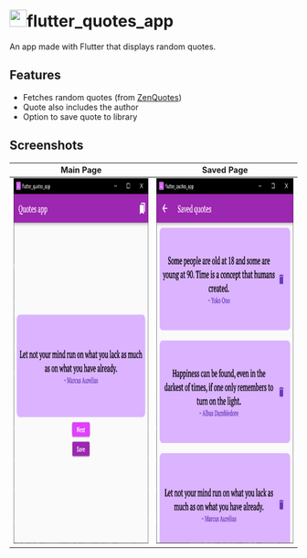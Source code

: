 


# <img src ="https://cdn.iconscout.com/icon/free/png-64/flutter-2038877-1720090.png" width="30" height="30">flutter_quotes_app


An app made with Flutter that displays random quotes.

## Features
- Fetches random quotes (from [ZenQuotes](https://zenquotes.io/))
- Quote also includes the author
- Option to save quote to library

## Screenshots


Main Page | Saved Page
:-------------------------:|:-------------------------:
<img src="screenshots/image1.png" width="360" height="640"/>| <img src="screenshots/image2.png" width="360" height="640"/>

